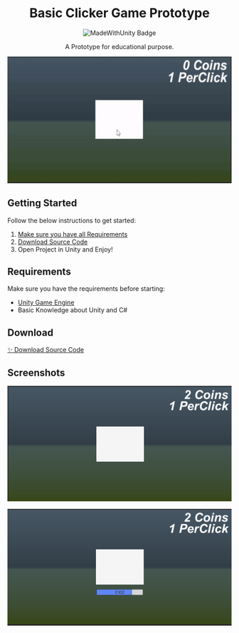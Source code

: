 <div id="header" align="center">
   <h1>
    Basic Clicker Game Prototype
  </h1>
  <img src="https://img.shields.io/badge/Made%20with-Unity-57b9d3.svg?style=for-the-badge&logo=unity" alt="MadeWithUnity Badge"/>
  
A Prototype for educational purpose.
</div>

<p align="center">
  <img src="Preview/click.gif" />
</p>

## Getting Started

Follow the below instructions to get started:

1. [Make sure you have all Requirements](#requirements)
2. [Download Source Code](#download)
3. Open Project in Unity and Enjoy!

## Requirements

Make sure you have the requirements before starting:

- [Unity Game Engine](https://unity3d.com)
- Basic Knowledge about Unity and C#

## Download

[:sparkles: Download Source Code](https://github.com/raxelf/Basic-Clicker-Game-Prototype/archive/refs/heads/main.zip)

## Screenshots

<p align="center">
  <img src="Preview/preview1.png"/>
</p>

<p align="center">
  <img src="Preview/preview2.png"/>
</p>
